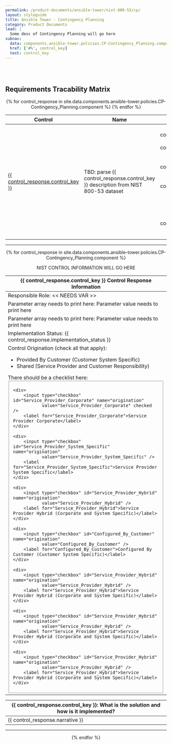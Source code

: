 ```yaml
---
permalink: /product-documents/ansible-tower/nist-800-53/cp/
layout: styleguide
title: Ansible Tower - Contingency Planning
category: Product Documents
lead: |
  Some desc of Contingency Planning will go here
subnav:
  data: components.ansible-tower.policies.CP-Contingency_Planning.component
  href: ['#%', control_key]
  text: control_key
---
```


<br /><br />

<!-- BEGIN CONTROL SUMMARY TABLE -->
<h2>Requirements Tracability Matrix</h2>
<center>
  <table width="85%">
    <thead>
      <tr>
        <th>Control</th>
        <th>Name</th>
        <th>Status</th>
      </tr>
    </thead>
    {% for control_response in site.data.components.ansible-tower.policies.CP-Contingency_Planning.component %}
    <tr>
      <td><a href="#{{ control_response.control_key }}">{{ control_response.control_key }}</a></td>
      <td>TBD: parse {{ control_response.control_key }} description from NIST 800-53 dataset</td>
      <td>
        <center>
          {% if control_response.implementation_status == 'complete' or control_response.implementation_status == 'not applicable' %}
          <div class="usa-alert usa-alert-success" >
          {% elsif control_response.implementation_status == 'partial' %}
          <div class="usa-alert usa-alert-warning" >
          {% elsif control_response.implementation_status == 'planned' %}
          <div class="usa-alert usa-alert-info" > 
          {% else %} 
          <div class="usa-alert usa-alert-error" role="alert" > 
          {% endif %} 
            <div class="usa-alert-body">
               <p class="usa-alert-text">{{ control_response.implementation_status }}</p>
            </div>
          </div>
        </center>
      </td>
    </tr>
    {% endfor %}
  </table>
</center>
<!-- END CONTROL SUMMARY TABLE -->

<div class="usa-grid">
  <hr class="homepage-rule center-diamond" />
</div>

<!-- BEGIN CONTROL RESPONSE TABLE -->
<center>
{% for control_response in site.data.components.ansible-tower.policies.CP-Contingency_Planning.component %}

<p>NIST CONTROL INFORMATION WILL GO HERE</p>

<table width="85%">
  <thead>
    <tr id="{{ control_response.control_key }}">
      <th scope="row">
        <strong>
          <center>
            {{ control_response.control_key }} Control Response Information
          </center>
        </strong>
      </th>
    </tr>
  </thead>
  <tr>
    <td>Responsible Role: << NEEDS VAR >></td>
  </tr>
  <tr>
    <td>Parameter array needs to print here:  Parameter value needs to print here</td>
  </tr>
  <tr>
    <td>Parameter array needs to print here:  Parameter value needs to print here</td>
  </tr>
  <tr>
    <td>Implementation Status: {{ control_response.implementation_status }}</td>
  </tr>
  <tr>
    <td>Control Origination (check all that apply):
      <ul>
        <li>Provided By Customer (Customer System Specific)</li>
        <li>Shared (Service Provider and Customer Responsibility)</li>
      </ul>
      There should be a checklist here:
      <fieldset>
  
    <div>
        <input type="checkbox" id="Service_Provider_Corporate" name="origination"
               value="Service_Provider_Corporate" checked />
        <label for="Service_Provider_Corporate">Service Provider Corporate</label>
    </div>

    <div>
        <input type="checkbox" id="Service_Provider_System_Specific" name="origination"
               value="Service_Provider_System_Specific" />
        <label for="Service_Provider_System_Specific">Service Provider System Specific</label>
    </div>

    <div>
        <input type="checkbox" id="Service_Provider_Hybrid" name="origination"
               value="Service_Provider_Hybrid" />
        <label for="Service_Provider_Hybrid">Service Provider Hybrid (Corporate and System Specific)</label>
    </div>

    <div>
        <input type="checkbox" id="Configured_By_Customer" name="origination"
               value="Configured_By_Customer" />
        <label for="Configured_By_Customer">Configured By Customer (Customer System Specific)</label>
    </div>

    <div>
        <input type="checkbox" id="Service_Provider_Hybrid" name="origination"
               value="Service_Provider_Hybrid" />
        <label for="Service_Provider_Hybrid">Service Provider Hybrid (Corporate and System Specific)</label>
    </div>

    <div>
        <input type="checkbox" id="Service_Provider_Hybrid" name="origination"
               value="Service_Provider_Hybrid" />
        <label for="Service_Provider_Hybrid">Service Provider Hybrid (Corporate and System Specific)</label>
    </div>

    <div>
        <input type="checkbox" id="Service_Provider_Hybrid" name="origination"
               value="Service_Provider_Hybrid" />
        <label for="Service_Provider_Hybrid">Service Provider Hybrid (Corporate and System Specific)</label>
    </div>

</fieldset>
    </td>
  </tr>
</table>

<table width="85%">
  <thead>
    <tr>
      <th>{{ control_response.control_key }}: What is the solution and how is it implemented?</th>
    </tr>
  </thead>
  <tr>
    <td>
      <!--
      {% if control_response.narrative %}
      {{ control_response.narrative | markdownify | replace: '<p>', '' | replace: '</p>', '' }}
      {% else %}
      working on sub-elements!
      {% endif %}
      -->
      {{ control_response.narrative }}
    </td>
  </tr>
</table>

<div class="usa-grid">
  <hr class="homepage-rule center-diamond" />
</div>
{% endfor %}
</center>
<!-- END CONTROL RESPONSE LOOP -->

[open an issue]: https://github.com/uswds/uswds-site/issues/new
[send us an email]: mailto:uswds@gsa.gov
